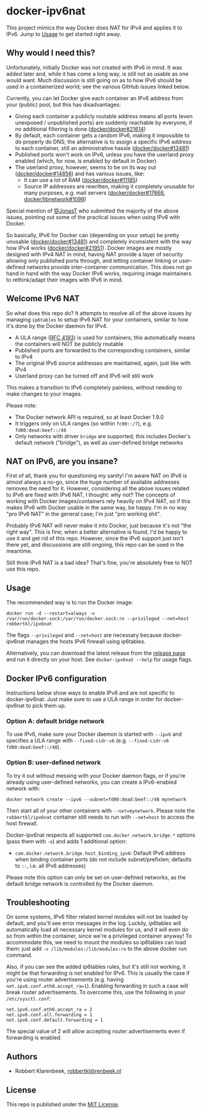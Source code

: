 # docker-ipv6nat

This project mimics the way Docker does NAT for IPv4 and applies it to IPv6. Jump to [Usage](#usage) to get started right away.

## Why would I need this?

Unfortunately, initially Docker was not created with IPv6 in mind.
It was added later and, while it has come a long way, is still not as usable as one would want.
Much discussion is still going on as to how IPv6 should be used in a containerized world; see the various GitHub issues linked below.

Currently, you can let Docker give each container an IPv6 address from your (public) pool, but this has disadvantages:

* Giving each container a publicly routable address means all ports (even unexposed / unpublished ports) are suddenly reachable by everyone, if no additional filtering is done ([docker/docker#21614](https://github.com/docker/docker/issues/21614))
* By default, each container gets a random IPv6, making it impossible to do properly do DNS; the alternative is to assign a specific IPv6 address to each container, still an administrative hassle ([docker/docker#13481](https://github.com/docker/docker/issues/13481))
* Published ports won't work on IPv6, unless you have the userland proxy enabled (which, for now, is enabled by default in Docker)
* The userland proxy, however, seems to be on its way out ([docker/docker#14856](https://github.com/docker/docker/issues/14856)) and has various issues, like:
  * It can use a lot of RAM ([docker/docker#11185](https://github.com/docker/docker/issues/11185))
  * Source IP addresses are rewritten, making it completely unusable for many purposes, e.g. mail servers ([docker/docker#17666](https://github.com/docker/docker/issues/17666), [docker/libnetwork#1099](https://github.com/docker/libnetwork/issues/1099))

Special mention of [@JonasT](https://github.com/JonasT) who submitted the majority of the above issues, pointing out some of the practical issues when using IPv6 with Docker.

So basically, IPv6 for Docker can (depending on your setup) be pretty unusable ([docker/docker#13481](https://github.com/docker/docker/issues/13481)) and completely inconsistent with the way how IPv4 works ([docker/docker#21951](https://github.com/docker/docker/issues/21951)).
Docker images are mostly designed with IPv4 NAT in mind, having NAT provide a layer of security allowing only published ports through, and letting container linking or user-defined networks provide inter-container communication.
This does not go hand in hand with the way Docker IPv6 works, requiring image maintainers to rethink/adapt their images with IPv6 in mind.

## Welcome IPv6 NAT

So what does this repo do? It attempts to resolve all of the above issues by managing `ip6tables` to setup IPv6 NAT for your containers, similar to how it's done by the Docker daemon for IPv4.

* A ULA range ([RFC 4193](https://tools.ietf.org/html/rfc4193)) is used for containers; this automatically means the containers will NOT be publicly routable
* Published ports are forwarded to the corresponding containers, similar to IPv4
* The original IPv6 source addresses are maintained, again, just like with IPv4
* Userland proxy can be turned off and IPv6 will still work

This makes a transition to IPv6 completely painless, without needing to make changes to your images.

Please note:

* The Docker network API is required, so at least Docker 1.9.0
* It triggers only on ULA ranges (so within `fc00::/7`), e.g. `fd00:dead:beef::/48`
* Only networks with driver `bridge` are supported; this includes Docker's default network ("bridge"), as well as user-defined bridge networks

## NAT on IPv6, are you insane?

First of all, thank you for questioning my sanity!
I'm aware NAT on IPv6 is almost always a no-go, since the huge number of available addresses removes the need for it.
However, considering all the above issues related to IPv6 are fixed with IPv6 NAT, I thought: why not?
The concepts of working with Docker images/containers rely heavily on IPv4 NAT, so if this makes IPv6 with Docker usable in the same way, be happy.
I'm in no way "pro IPv6 NAT" in the general case; I'm just "pro working shit".

Probably IPv6 NAT will never make it into Docker, just because it's not "the right way".
This is fine; when a better alternative is found, I'd be happy to use it and get rid of this repo.
However, since the IPv6 support just isn't there yet, and discussions are still ongoing, this repo can be used in the meantime.

Still think IPv6 NAT is a bad idea? That's fine, you're absolutely free to NOT use this repo.

## Usage

The recommended way is to run the Docker image:

```
docker run -d --restart=always -v /var/run/docker.sock:/var/run/docker.sock:ro --privileged --net=host robbertkl/ipv6nat
```

The flags `--privileged` and `--net=host` are necessary because docker-ipv6nat manages the hosts IPv6 firewall using ip6tables.

Alternatively, you can download the latest release from the [release page](https://github.com/robbertkl/docker-ipv6nat/releases) and run it directly on your host.
See `docker-ipv6nat --help` for usage flags.

## Docker IPv6 configuration

Instructions below show ways to enable IPv6 and are not specific to docker-ipv6nat.
Just make sure to use a ULA range in order for docker-ipv6nat to pick them up.

### Option A: default bridge network

To use IPv6, make sure your Docker daemon is started with `--ipv6` and specifies a ULA range with `--fixed-cidr-v6` (e.g. `--fixed-cidr-v6 fd00:dead:beef::/48`).

### Option B: user-defined network

To try it out without messing with your Docker daemon flags, or if you're already using user-defined networks, you can create a IPv6-enabled network with:

```
docker network create --ipv6 --subnet=fd00:dead:beef::/48 mynetwork
```

Then start all of your other containers with `--net=mynetwork`. Please note the `robbertkl/ipv6nat` container still needs to run with `--net=host` to access the host firewall.

Docker-ipv6nat respects all supported `com.docker.network.bridge.*` options (pass them with `-o`) and adds 1 additional option:

* `com.docker.network.bridge.host_binding_ipv6`: Default IPv6 address when binding container ports (do not include subnet/prefixlen; defaults to `::`, i.e. all IPv6 addresses)

Please note this option can only be set on user-defined networks, as the default bridge network is controlled by the Docker daemon.

## Troubleshooting

On some systems, IPv6 filter related kernel modules will not be loaded by default, and you'll see error messages in the log.
Luckily, ip6tables will automatically load all necessary kernel modules for us, and it will even do so from within the container, since we're a privileged container anyway!
To accommodate this, we need to mount the modules so ip6tables can load them: just add `-v /lib/modules:/lib/modules:ro` to the above docker run command.

Also, if you can see the added ip6tables rules, but it's still not working, it might be that forwarding is not enabled for IPv6.
This is usually the case if you're using router advertisements (e.g. having `net.ipv6.conf.eth0.accept_ra=1`).
Enabling forwarding in such a case will break router advertisements. To overcome this, use the following in your `/etc/sysctl.conf`:

```
net.ipv6.conf.eth0.accept_ra = 2
net.ipv6.conf.all.forwarding = 1
net.ipv6.conf.default.forwarding = 1
```

The special value of 2 will allow accepting router advertisements even if forwarding is enabled.

## Authors

* Robbert Klarenbeek, <robbertkl@renbeek.nl>

## License

This repo is published under the [MIT License](http://www.opensource.org/licenses/mit-license.php).
